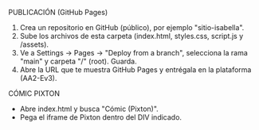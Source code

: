 PUBLICACIÓN (GitHub Pages)
1) Crea un repositorio en GitHub (público), por ejemplo "sitio-isabella".
2) Sube los archivos de esta carpeta (index.html, styles.css, script.js y /assets).
3) Ve a Settings → Pages → "Deploy from a branch", selecciona la rama "main" y carpeta "/" (root). Guarda.
4) Abre la URL que te muestra GitHub Pages y entrégala en la plataforma (AA2-Ev3).

CÓMIC PIXTON
- Abre index.html y busca "Cómic (Pixton)".
- Pega el iframe de Pixton dentro del DIV indicado.
